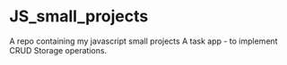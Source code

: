 # JS_small_projects
A repo containing my javascript small projects
A task app - to implement CRUD Storage operations.
